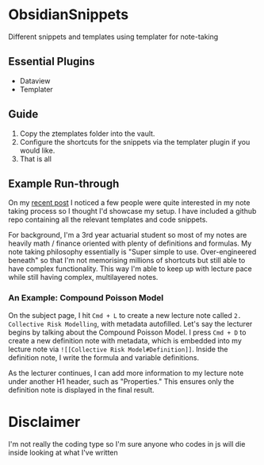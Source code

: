 # ObsidianSnippets
Different snippets and templates using templater for note-taking


## Essential Plugins

- Dataview
- Templater


## Guide

1. Copy the ztemplates folder into the vault. 
2. Configure the shortcuts for the snippets via the templater plugin if you would like. 
3. That is all


## Example Run-through

On my [recent post](https://www.reddit.com/r/ObsidianMD/comments/11hzx3x/til_you_can_embed_dataview_in_callouts_to_make/?utm_source=share&utm_medium=web2x&context=3) I noticed a few people were quite interested in my note taking process so I thought I'd showcase my setup. I have included a github repo containing all the relevant templates and code snippets.

For background, I'm a 3rd year actuarial student so most of my notes are heavily math / finance oriented with plenty of definitions and formulas. My note taking philosophy essentially is "Super simple to use. Over-engineered beneath" so that I'm not memorising millions of shortcuts but still able to have complex functionality. This way I'm able to keep up with lecture pace while still having complex, multilayered notes.


### An Example: Compound Poisson Model

On the subject page, I hit `Cmd + L` to create a new lecture note called `2. Collective Risk Modelling`, with metadata autofilled. Let's say the lecturer begins by talking about the Compound Poisson Model. I press `Cmd + D` to create a new definition note with metadata, which is embedded into my lecture note via `![[Collective Risk Model#Definition]]`. Inside the definition note, I write the formula and variable definitions.

As the lecturer continues, I can add more information to my lecture note under another H1 header, such as "Properties." This ensures only the definition note is displayed in the final result.


# Disclaimer

I'm not really the coding type so I'm sure anyone who codes in js will die inside looking at what I've written
